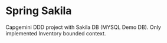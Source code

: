# Spring Sakila

Capgemini DDD project with Sakila DB (MYSQL Demo DB).
Only implemented Inventory bounded context.